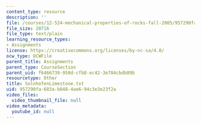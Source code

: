 ```yaml
---
content_type: resource
description: ''
file: /courses/12-524-mechanical-properties-of-rocks-fall-2005/957290fa683ab8484ae694c3e3e23f2a_SolnhofenLimestone.txt
file_size: 20716
file_type: text/plain
learning_resource_types:
- Assignments
license: https://creativecommons.org/licenses/by-nc-sa/4.0/
ocw_type: OCWFile
parent_title: Assignments
parent_type: CourseSection
parent_uid: f6466739-950d-cfb8-ec42-3e784cbdb89b
resourcetype: Other
title: SolnhofenLimestone.txt
uid: 957290fa-683a-b848-4ae6-94c3e3e23f2a
video_files:
  video_thumbnail_file: null
video_metadata:
  youtube_id: null
---
```

